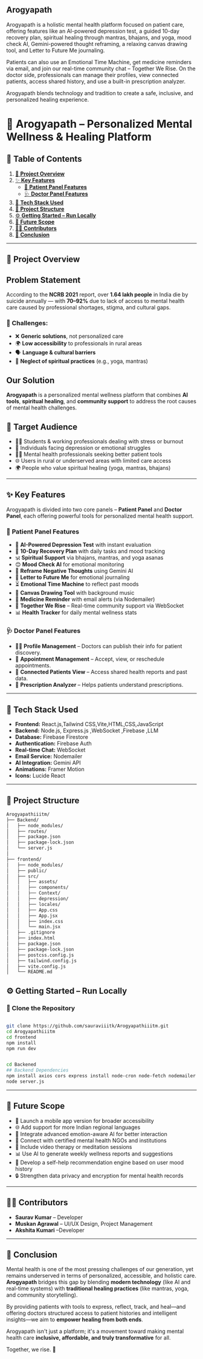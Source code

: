 ## **Arogyapath** ##
Arogyapath is a holistic mental health platform focused on patient care, offering features like an AI-powered depression test, a guided 10-day recovery plan, spiritual healing through mantras, bhajans, and yoga, mood check AI, Gemini-powered thought reframing, a relaxing canvas drawing tool, and Letter to Future Me journaling.

Patients can also use an Emotional Time Machine, get medicine reminders via email, and join our real-time community chat – Together We Rise. On the doctor side, professionals can manage their profiles, view connected patients, access shared history, and use a built-in prescription analyzer.

Arogyapath blends technology and tradition to create a safe, inclusive, and personalized healing experience.

# 🌿 Arogyapath – Personalized Mental Wellness & Healing Platform

## 📑 **Table of Contents**

1. [📌 **Project Overview**](#-Project-Overview)  
2. [✨ **Key Features**](#-Key-Features)  
   - [👥 **Patient Panel Features**](#-Patient-Panel-Features)  
   - [🩺 **Doctor Panel Features**](#-Doctor-Panel-Features)  
3. [🧰 **Tech Stack Used**](#-Tech-Stack-Used)  
4. [📁 **Project Structure**](#-Project-Structure)  
5. [⚙️ **Getting Started – Run Locally**](#-getting-started--run-locally)  
9. [🔮 **Future Scope**](#-future-scope)
6. [👩‍💻 **Contributors**](#-contributors) 
7. [🧩 **Conclusion**](#-conclusion)

---

## 📌 **Project Overview**
 ## Problem Statement ##
According to the **NCRB 2021** report, over **1.64 lakh people** in India die by suicide annually — with **70–92%** due to lack of access to mental health care caused by professional shortages, stigma, and cultural gaps.

### 🚧 Challenges:
- ❌ **Generic solutions**, not personalized care  
- 🌍 **Low accessibility** to professionals in rural areas  
- 🗣️ **Language & cultural barriers**  
- 🧘 **Neglect of spiritual practices** (e.g., yoga, mantras)

 ## Our Solution ##

**Arogyapath** is a personalized mental wellness platform that combines **AI tools**, **spiritual healing**, and **community support** to address the root causes of mental health challenges.

## 🎯 Target Audience

- 🧑‍🎓 Students & working professionals dealing with stress or burnout  
- 🧘 Individuals facing depression or emotional struggles  
- 👩‍⚕️ Mental health professionals seeking better patient tools  
- 🌐 Users in rural or underserved areas with limited care access  
- 🌍 People who value spiritual healing (yoga, mantras, bhajans)

---

## ✨ **Key Features**

Arogyapath is divided into two core panels – **Patient Panel** and **Doctor Panel**, each offering powerful tools for personalized mental health support.

### 👥 **Patient Panel Features**

- 🧠 **AI-Powered Depression Test** with instant evaluation  
- 📅 **10-Day Recovery Plan** with daily tasks and mood tracking  
- 🕉️ **Spiritual Support** via bhajans, mantras, and yoga asanas  
- 😊 **Mood Check AI** for emotional monitoring  
- 🔁 **Reframe Negative Thoughts** using Gemini AI  
- 💌 **Letter to Future Me** for emotional journaling  
- ⏳ **Emotional Time Machine** to reflect past moods  
- 🎨 **Canvas Drawing Tool** with background music  
- 💊 **Medicine Reminder** with email alerts (via Nodemailer)  
- 💬 **Together We Rise** – Real-time community support via WebSocket  
- 📊 **Health Tracker** for daily mental wellness stats

### 🩺 **Doctor Panel Features**

- 🧑‍⚕️ **Profile Management** – Doctors can publish their info for patient discovery.
- 📅 **Appointment Management** – Accept, view, or reschedule appointments.
- 📁 **Connected Patients View** – Access shared health reports and past data.
- 💊 **Prescription Analyzer** – Helps patients understand prescriptions.

---

## 🧰 **Tech Stack Used**
- **Frontend:** React.js,Tailwind CSS,Vite,HTML,CSS,JavaScript
- **Backend:** Node.js, Express.js ,WebSocket ,Firebase ,LLM
- **Database:** Firebase Firestore
- **Authentication:** Firebase Auth
- **Real-time Chat:** WebSocket  
- **Email Service:** Nodemailer  
- **AI Integration:** Gemini API  
- **Animations:** Framer Motion  
- **Icons:** Lucide React  

---

## 📁 Project Structure

```bash
Arogyapathiiitm/
├── Backend/
│   ├── node_modules/
│   ├── routes/
│   ├── package.json
│   ├── package-lock.json
│   └── server.js
│
├── frontend/
│   ├── node_modules/
│   ├── public/
│   ├── src/
│   │   ├── assets/
│   │   ├── components/
│   │   ├── Context/
│   │   ├── depression/
│   │   ├── locales/
│   │   ├── App.css
│   │   ├── App.jsx
│   │   ├── index.css
│   │   └── main.jsx
│   ├── .gitignore
│   ├── index.html
│   ├── package.json
│   ├── package-lock.json
│   ├── postcss.config.js
│   ├── tailwind.config.js
│   ├── vite.config.js
│   └── README.md

```

## ⚙️ **Getting Started – Run Locally**
### 🔧 Clone the Repository
```bash

git clone https://github.com/sauraviiitk/Arogyapathiiitm.git
cd Arogyapathiiitm
cd frontend
npm install
npm run dev


cd Backened
## Backend Dependencies
npm install axios cors express install node-cron node-fetch nodemailer npm openai ws 
node server.js
```
---

## 🔮 Future Scope

- 📱 Launch a mobile app version for broader accessibility  
- 🌐 Add support for more Indian regional languages  
- 🤖 Integrate advanced emotion-aware AI for better interaction  
- 🏥 Connect with certified mental health NGOs and institutions  
- 🎥 Include video therapy or meditation sessions  
- 📊 Use AI to generate weekly wellness reports and suggestions  
- 🧠 Develop a self-help recommendation engine based on user mood history  
- 🔒 Strengthen data privacy and encryption for mental health records

---
## 👩‍💻 **Contributors**

- **Saurav Kumar** – Developer  
- **Muskan Agrawal** – UI/UX Design, Project Management
- **Akshita Kumari** –Developer

---

## 🧩 Conclusion

Mental health is one of the most pressing challenges of our generation, yet remains underserved in terms of personalized, accessible, and holistic care. **Arogyapath** bridges this gap by blending **modern technology** (like AI and real-time systems) with **traditional healing practices** (like mantras, yoga, and community storytelling).

By providing patients with tools to express, reflect, track, and heal—and offering doctors structured access to patient histories and intelligent insights—we aim to **empower healing from both ends**.

Arogyapath isn't just a platform; it's a movement toward making mental health care **inclusive, affordable, and truly transformative** for all.

Together, we rise. 🌱
